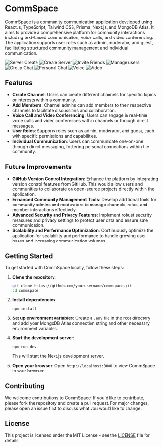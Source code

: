 # CommSpace

CommSpace is a community communication application developed using React.js, TypeScript, Tailwind CSS, Prisma, Next.js, and MongoDB Atlas. It aims to provide a comprehensive platform for community interactions, including text-based communication, voice calls, and video conferencing. The application supports user roles such as admin, moderator, and guest, facilitating structured community management and individual communication.

![Server Create](https://github.com/VALASALARAKESH/commspace/assets/105775467/d084f755-8f73-4852-814b-984fd44be265)
![Create Server](https://github.com/VALASALARAKESH/commspace/assets/105775467/21d8aed1-4589-4f5d-96e7-127ca17e2ac4)
![Invite Friends](https://github.com/VALASALARAKESH/commspace/assets/105775467/aac6eb6a-8185-4345-9ee1-adf0e4fd6b1f)
![Manage users](https://github.com/VALASALARAKESH/commspace/assets/105775467/d6870dae-6e31-4687-a519-ca74e9670536)
![Group Chat](https://github.com/VALASALARAKESH/commspace/assets/105775467/67c9623a-12db-4dfb-af8a-33b667e42f0a)
![Personal Chat](https://github.com/VALASALARAKESH/commspace/assets/105775467/fd2eb51d-3c93-446f-a0e5-ad0ea0924ebf)
![Voice](https://github.com/VALASALARAKESH/commspace/assets/105775467/06ba61bd-5a9a-4f27-8b16-e11e8ed0274a)
![Video](https://github.com/VALASALARAKESH/commspace/assets/105775467/c2450441-32ad-456d-8515-eb4be4fea724)


## Features

- **Create Channel**: Users can create different channels for specific topics or interests within a community.
- **Add Members**: Channel admins can add members to their respective channels to facilitate discussions and collaboration.
- **Voice Call and Video Conferencing**: Users can engage in real-time voice calls and video conferences within channels or through direct messages.
- **User Roles**: Supports roles such as admin, moderator, and guest, each with specific permissions and capabilities.
- **Individual Communication**: Users can communicate one-on-one through direct messaging, fostering personal connections within the community.

## Future Improvements

- **GitHub Version Control Integration**: Enhance the platform by integrating version control features from GitHub. This would allow users and communities to collaborate on open-source projects directly within the application.
- **Enhanced Community Management Tools**: Develop additional tools for community admins and moderators to manage channels, roles, and member interactions effectively.
- **Advanced Security and Privacy Features**: Implement robust security measures and privacy settings to protect user data and ensure safe communication.
- **Scalability and Performance Optimization**: Continuously optimize the application for scalability and performance to handle growing user bases and increasing communication volumes.

## Getting Started

To get started with CommSpace locally, follow these steps:

1. **Clone the repository**:
   ```bash
   git clone https://github.com/yourusername/commspace.git
   cd commspace
   ```

2. **Install dependencies**:
   ```bash
   npm install
   ```

3. **Set up environment variables**:
   Create a `.env` file in the root directory and add your MongoDB Atlas connection string and other necessary environment variables.

4. **Start the development server**:
   ```bash
   npm run dev
   ```
   This will start the Next.js development server.

5. **Open your browser**:
   Open `http://localhost:3000` to view CommSpace in your browser.

## Contributing

We welcome contributions to CommSpace! If you'd like to contribute, please fork the repository and create a pull request. For major changes, please open an issue first to discuss what you would like to change.

## License

This project is licensed under the MIT License - see the [LICENSE](LICENSE) file for details.



